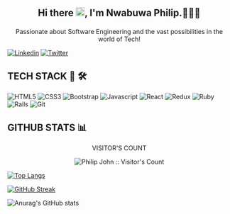 ## <p align="center">Hi there <img src="https://raw.githubusercontent.com/MartinHeinz/MartinHeinz/master/wave.gif" width="20px">, I'm Nwabuwa Philip.👨🏾‍💻 </p>
<p align="center">
Passionate about Software Engineering and the vast possibilities in the world of Tech!
</p>

[![Linkedin](https://img.shields.io/badge/LinkedIn-0077B5?style=for-the-badge&logo=linkedin&logoColor=white)](https://www.linkedin.com/in/philip-john-5137a2200/) [![Twitter](https://img.shields.io/badge/Twitter-1DA1F2?style=for-the-badge&logo=twitter&logoColor=white)](https://twitter.com/Philip_john64) 

## TECH STACK 🧰 🛠

![HTML5](https://img.shields.io/badge/HTML5-E34F26?style=for-the-badge&logo=html5&logoColor=white) ![CSS3](https://img.shields.io/badge/CSS3-1572B6?style=for-the-badge&logo=css3&logoColor=white) ![Bootstrap](https://img.shields.io/badge/Bootstrap-563D7C?style=for-the-badge&logo=bootstrap&logoColor=white) ![Javascript](https://img.shields.io/badge/JavaScript-F7DF1E?style=for-the-badge&logo=javascript&logoColor=black) ![React](https://img.shields.io/badge/react-%2320232a.svg?style=for-the-badge&logo=react&logoColor=%2361DAFB) ![Redux](https://img.shields.io/badge/redux-%23593d88.svg?style=for-the-badge&logo=redux&logoColor=white) ![Ruby](https://img.shields.io/badge/Ruby-CC342D?style=for-the-badge&logo=ruby&logoColor=white) ![Rails](https://img.shields.io/badge/rails-%23CC0000.svg?style=for-the-badge&logo=ruby-on-rails&logoColor=white) ![Git](https://img.shields.io/badge/Git-F05032?style=for-the-badge&logo=git&logoColor=white)

## GITHUB STATS :bar_chart:
<p align="center">VISITOR'S COUNT</p>

<p align="center"><img src="https://profile-counter.glitch.me/{Philipjoe21}/count.svg" alt="Philip John :: Visitor's Count" /></p>

[![Top Langs](https://github-readme-stats.vercel.app/api/top-langs/?username=Philipjoe21&theme=highcontrast)](https://github.com/TosinISOGUN/github-readme-stats)

[![GitHub Streak](https://github-readme-streak-stats.herokuapp.com/?user=Philipjoe21&theme=highcontrast&currStreakNum=2FD3EB&fire=pink&sideLabels=F00&date_format=[Y.]n.j)](https://git.io/streak-stats)

![Anurag's GitHub stats](https://github-readme-stats.vercel.app/api?username=Philipjoe21&show_icons=true&theme=highcontrast)

<!--
**Philipjoe21/Philipjoe21** is a ✨ _special_ ✨ repository because its `README.md` (this file) appears on your GitHub profile.
-->



